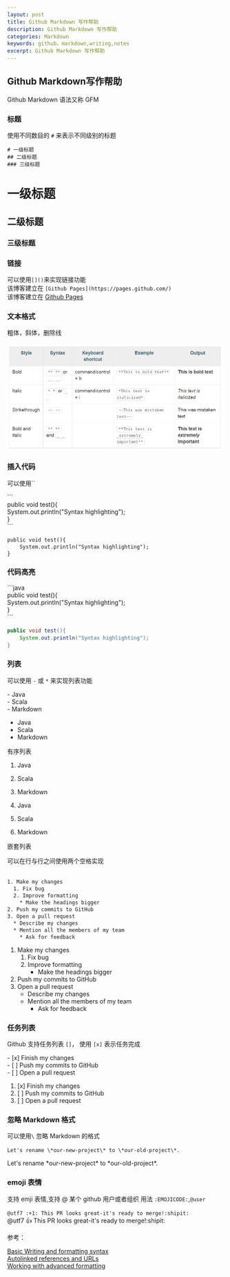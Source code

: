 ```yaml
---
layout: post
title: Github Markdown 写作帮助
description: Github Markdown 写作帮助
categories: Markdown
keywords: github，markdown,writing,notes
excerpt: Github Markdown 写作帮助
---
```


## Github Markdown写作帮助

Github Markdown 语法又称 GFM 

### 标题

使用不同数目的 `#` 来表示不同级别的标题

```        
# 一级标题        
## 二级标题        
### 三级标题         
```

# 一级标题		 
## 二级标题		  
### 三级标题		  

### 链接
可以使用`[]()`来实现链接功能  
该博客建立在 `[Github Pages](https://pages.github.com/)`  
该博客建立在 [Github Pages](https://pages.github.com/)


### 文本格式

粗体，斜体，删除线

![](/images/posts/github/github-markwon-help/gfm_help.png)

### 插入代码
可以使用\`\`

\`\`\`  
public void test(){   
	System.out.println("Syntax highlighting");  
}  
\`\`\`

```
public void test(){
	System.out.println("Syntax highlighting");
}
```


### 代码高亮
\`\`\`java  
public void test(){  
	System.out.println("Syntax highlighting");  
}  
\`\`\`

```java
public void test(){
	System.out.println("Syntax highlighting");
}
```



### 列表

可以使用 `-` 或 `*` 来实现列表功能

\- Java  
\- Scala  
\- Markdown  

- Java  
- Scala  
- Markdown  

有序列表

1. Java  
2. Scala  
3. Markdown  

1. Java  
2. Scala  
3. Markdown  

嵌套列表

可以在行与行之间使用两个空格实现

```

1. Make my changes		  
  1. Fix bug		  
  2. Improve formatting		  
    * Make the headings bigger		  
2. Push my commits to GitHub		  
3. Open a pull request		  
  * Describe my changes		  
  * Mention all the members of my team		  
    * Ask for feedback		  
```	

1. Make my changes  
	1. Fix bug  
	2. Improve formatting  
		* Make the headings bigger  
2. Push my commits to GitHub  
3. Open a pull request  
	* Describe my changes  
	* Mention all the members of my team  
		* Ask for feedback  	 

### 任务列表
Github 支持任务列表 `[]`， 使用 `[x]` 表示任务完成

\- \[x\] Finish my changes  
\- \[ \] Push my commits to GitHub  
\- \[ \] Open a pull request  

1. [x] Finish my changes  
2. [ ] Push my commits to GitHub  
3. [ ] Open a pull request  
	



### 忽略 Markdown 格式
可以使用`\` 忽略 Markdown 的格式

`Let's rename \*our-new-project\* to \*our-old-project\*.`

Let's rename \*our-new-project\* to \*our-old-project\*.

### emoji 表情

支持 emji 表情,支持 @ 某个 github 用户或者组织
用法 `:EMOJICODE:`,`@user`

`@utf7 :+1: This PR looks great-it's ready to merge!:shipit:`  
@utf7 :+1: This PR looks great-it's ready to merge!:shipit:



		 
参考：

[Basic Writing and formatting syntax](https://help.github.com/articles/basic-writing-and-formatting-syntax/)  
[Autolinked references and URLs](https://help.github.com/articles/autolinked-references-and-urls/)  
[Working with advanced formatting](https://help.github.com/articles/working-with-advanced-formatting/)  